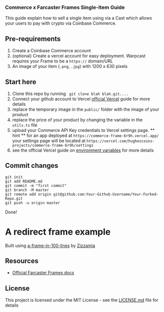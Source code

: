 ### Commerce x Farcaster Frames Single-Item Guide

This guide explain how to sell a single item using via a Cast which allows your users to pay with crypto via Coinbase Commerce.

## Pre-requirements

1. Create a Coinbase Commerce account
2. (optional) Create a vercel account for easy deployment. Warpcast requires your Frame to be a `https://` domain/URL
3. An image of your item (`.png`, `.jpg`) with 1200 x 630 pixels

## Start here

1. Clone this repo by running
   ` git clone blah blah.git....`
2. Connect your github account to Vercel [official Vercel](https://vercel.com/docs/deployments/git#deploying-a-git-repository) guide for more details
3. replace the temporary image in the `public/` folder with the image of your product
4. replace the price of your product by changing the variable in the `utils.ts` file
5. upload your Commerce API Key credentials to Vercel settings page.
   ** hint ** for an app deployed at `https://commerce-frame-6r9h.vercel.app/` your settings page will be located at `https://vercel.com/hughescoins-projects/commerce-frame-6r9h/settings`
6. see the official Vercel guide on [environment variables](https://vercel.com/docs/projects/environment-variables) for more details

## Commit changes

```
git init
git add README.md
git commit -m "first commit"
git branch -M master
git remote add origin git@github.com:Your-Github-Username/Your-Forked-Repo.git
git push -u origin master
```

Done!

# A redirect frame example

Built using [a-frame-in-100-lines](https://github.com/Zizzamia/a-frame-in-100-lines) by [Zizzamia](https://github.com/Zizzamia)

## Resources

- [Official Farcaster Frames docs](https://warpcast.notion.site/Farcaster-Frames-4bd47fe97dc74a42a48d3a234636d8c5)

## License

This project is licensed under the MIT License - see the [LICENSE.md](LICENSE.md) file for details

